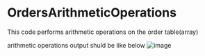 # OrdersArithmeticOperations
This code performs arithmetic operations on the order table(array)

arithmetic operations output shuld be like below
![image](https://github.com/MemetAYDIN/OrdersArithmeticOperations/assets/12588563/9c735ab4-a2b8-417a-bcd1-16e27859ced8)

